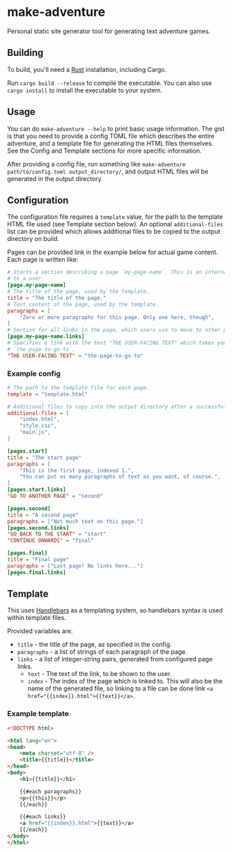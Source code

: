 # make-adventure

Personal static site generator tool for generating text adventure games.

## Building

To build, you'll need a [Rust](https://www.rust-lang.org/) installation, including Cargo.

Run `cargo build --release` to compile the executable. You can also use `cargo install` to install the executable to your system.

## Usage

You can do `make-adventure --help` to print basic usage information. The gist is that you need to provide a config TOML file which describes the entire adventure, and a template file for generating the HTML files themselves. See the Config and Template sections for more specific information.

After providing a config file, run something like `make-adventure path/to/config.toml output_directory/`, and output HTML files will be generated in the output directory.

## Configuration

The configuration file requires a `template` value, for the path to the template HTML file used (see Template section below). An optional `additional-files` list can be provided which allows additional files to be copied to the output directory on build.

Pages can be provided link in the example below for actual game content. Each page is written like:

```toml
# Starts a section describing a page `my-page-name`. This is an internal symbol and won't be shown
# to a user.
[page.my-page-name]
# The title of the page, used by the template.
title = "The title of the page."
# Text content of the page, used by the template.
paragraphs = [
    "Zero or more paragraphs for this page. Only one here, though",
]
# Section for all links in the page, which users use to move to other pages.
[page.my-page-name.links]
# Specifies a link with the text "THE USER-FACING TEXT" which takes you to the page identified by
# `the-page-to-go-to`.
"THE USER-FACING TEXT" = "the-page-to-go-to"

```

### Example config

```toml
# The path to the template file for each page.
template = "template.html"

# Additional files to copy into the output directory after a successful build.
additional-files = [
    "index.html",
    "style.css",
    "main.js",
]

[pages.start]
title = "The start page"
paragraphs = [
    "This is the first page, indexed 1.",
    "You can put as many paragraphs of text as you want, of course.",
]
[pages.start.links]
"GO TO ANOTHER PAGE" = "second"

[pages.second]
title = "A second page"
paragraphs = ["Not much text on this page."]
[pages.second.links]
"GO BACK TO THE START" = "start"
"CONTINUE ONWARDS" = "final"

[pages.final]
title = "Final page"
paragraphs = ["Last page! No links here..."]
[pages.final.links]

```

## Template

This uses [Handlebars](https://lib.rs/crates/handlebars) as a templating system, so handlebars syntax is used within template files.

Provided variables are:

- `title` - the title of the page, as specified in the config.
- `paragraphs` - a list of strings of each paragraph of the page.
- `links` - a list of integer-string pairs, generated from configured page links.
  - `text` - The text of the link, to be shown to the user.
  - `index` - The index of the page which is linked to. This will also be the name of the generated file, so linking to a file can be done link `<a href="{{index}}.html">{{text}}</a>`.

### Example template

```html
<!DOCTYPE html>

<html lang="en">
<head>
    <meta charset="utf-8" />
    <title>{{title}}</title>
</head>
<body>
    <h1>{{title}}</h1>

    {{#each paragraphs}}
    <p>{{this}}</p>
    {{/each}}

    {{#each links}}
    <a href="{{index}}.html">{{text}}</a>
    {{/each}}
</body>
</html>
```
